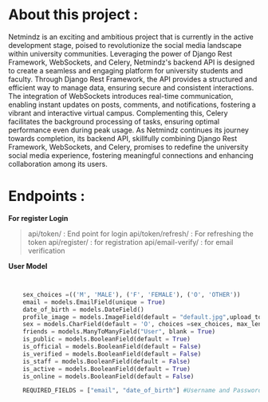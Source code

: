 
# About this project :

Netmindz is an exciting and ambitious project that is currently in the active development stage, poised to revolutionize the social media landscape within university communities. Leveraging the power of Django Rest Framework, WebSockets, and Celery, Netmindz's backend API is designed to create a seamless and engaging platform for university students and faculty. Through Django Rest Framework, the API provides a structured and efficient way to manage data, ensuring secure and consistent interactions. The integration of WebSockets introduces real-time communication, enabling instant updates on posts, comments, and notifications, fostering a vibrant and interactive virtual campus. Complementing this, Celery facilitates the background processing of tasks, ensuring optimal performance even during peak usage. As Netmindz continues its journey towards completion, its backend API, skillfully combining Django Rest Framework, WebSockets, and Celery, promises to redefine the university social media experience, fostering meaningful connections and enhancing collaboration among its users.

# Endpoints :

**For register Login**

   >api/token/  : End point for login
   >api/token/refresh/ : For refreshing the token
   >api/register/  : for registration
   >api/email-verify/ : for email verification

**User Model**

```python


    sex_choices =(('M', 'MALE'), ('F', 'FEMALE'), ('O', 'OTHER'))
    email = models.EmailField(unique = True)
    date_of_birth = models.DateField()
    profile_image = models.ImageField(default = "default.jpg",upload_to = "profile_pics")
    sex = models.CharField(default = 'O', choices =sex_choices, max_length = 1)
    friends = models.ManyToManyField("User", blank = True)
    is_public = models.BooleanField(default = True)
    is_official = models.BooleanField(default = False)
    is_verified = models.BooleanField(default = False)
    is_staff = models.BooleanField(default = False)
    is_active = models.BooleanField(default = True)
    is_online = models.BooleanField(default = False)

    REQUIRED_FIELDS = ["email", "date_of_birth"] #Username and Password

```
